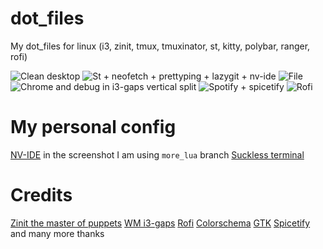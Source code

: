 # dot_files

My dot_files for linux (i3, zinit, tmux, tmuxinator, st, kitty, polybar, ranger, rofi)

![Clean desktop](https://raw.githubusercontent.com/crivotz/dot_files/master/extras/screenshots/1.png)
![St + neofetch + prettyping + lazygit + nv-ide](https://raw.githubusercontent.com/crivotz/dot_files/master/extras/screenshots/2.png)
![File](https://raw.githubusercontent.com/crivotz/dot_files/master/extras/screenshots/3.png)
![Chrome and debug in i3-gaps vertical split](https://raw.githubusercontent.com/crivotz/dot_files/master/extras/screenshots/4.png)
![Spotify + spicetify](https://raw.githubusercontent.com/crivotz/dot_files/master/extras/screenshots/5.png)
![Rofi](https://raw.githubusercontent.com/crivotz/dot_files/master/extras/screenshots/6.png)

# My personal config
[NV-IDE](https://github.com/crivotz/nv-ide) in the screenshot I am using `more_lua` branch
[Suckless terminal](https://github.com/crivotz/st)


# Credits
[Zinit the master of puppets](https://github.com/zdharma/zinit)
[WM i3-gaps](https://github.com/Airblader/i3)
[Rofi](https://github.com/davatorium/rofi)
[Colorschema](https://github.com/sainnhe/gruvbox-material)
[GTK](https://github.com/sainnhe/gruvbox-material-gtk)
[Spicetify](https://github.com/khanhas/Spicetify)
and many more thanks
